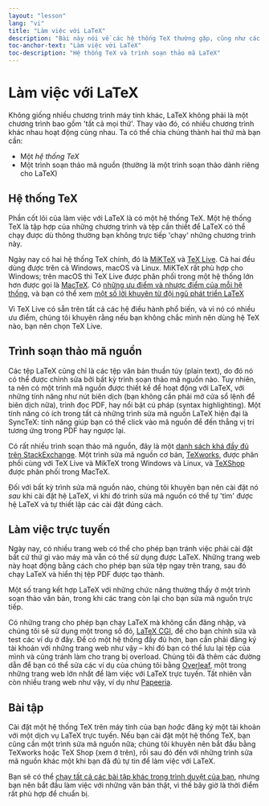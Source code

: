 ```yaml
---
layout: "lesson"
lang: "vi"
title: "Làm việc với LaTeX"
description: "Bài này nói về các hệ thống TeX thường gặp, cũng như các trình soạn thảo mã LaTeX thông dụng."
toc-anchor-text: "Làm việc với LaTeX"
toc-description: "Hệ thống TeX và trình soạn thảo mã LaTeX"
---
```


# Làm việc với LaTeX

Không giống nhiều chương trình máy tính khác, LaTeX không phải là một chương
trình bao gồm 'tất cả mọi thứ'. Thay vào đó, có nhiều chương trình khác nhau
hoạt động cùng nhau. Ta có thể chia chúng thành hai thứ mà bạn cần:

- Một _hệ thống TeX_
- Một trình soạn thảo mã nguồn (thường là một trình soạn thảo dành riêng cho
LaTeX)

## Hệ thống TeX

Phần cốt lõi của làm việc với LaTeX là có một hệ thống TeX. Một hệ thống TeX là
tập hợp của những chương trình và tệp cần thiết để LaTeX có thể chạy được dù
thông thường bạn không trực tiếp 'chạy' những chương trình này.

Ngày nay có hai hệ thống TeX chính, đó là [MiKTeX](https://miktex.org/) và
[TeX Live](https://tug.org/texlive). Cả hai đều dùng được trên cả Windows, macOS
và Linux. MiKTeX rất phù hợp cho Windows; trên macOS thì TeX Live được phân phối
trong một hệ thống lớn hơn được gọi là [MacTeX](https://www.tug.org/mactex/).
Có [những ưu điểm và nhược điểm của mỗi hệ thống](https://tex.stackexchange.com/q/20036),
và bạn có thể xem 
[một số lời khuyên từ đội ngũ phát triển LaTeX](https://www.latex-project.org/get/)

Vì TeX Live có sẵn trên tất cả các hệ điều hành phổ biến, và vì nó có nhiều ưu
điểm, chúng tôi khuyên rằng nếu bạn không chắc mình nên dùng hệ TeX nào, bạn nên
chọn TeX Live.

## Trình soạn thảo mã nguồn

Các tệp LaTeX cũng chỉ là các tệp văn bản thuần túy (plain text), do đó nó có
thể được chỉnh sửa bởi bất kỳ trình soạn thảo mã nguồn nào. Tuy nhiên, ta nên có
một trình mã nguồn được thiết kế để hoạt động với LaTeX, với những tính năng như
nút biên dịch (bạn không cần phải mở cửa sổ lệnh để biên dịch nữa), trình đọc
PDF, hay nổi bật cú pháp (syntax highlighting). Một tính năng có ích trong tất
cả những trình sửa mã nguồn LaTeX hiện đại là SyncTeX: tính năng giúp bạn có thể
click vào mã nguồn để đến thẳng vị trí tương ứng trong PDF hay ngược lại.

Có rất nhiều trình soạn thảo mã nguồn, đây là một
[danh sách khá đầy đủ trên StackExchange](https://tex.stackexchange.com/q/339).
Một trình sửa mã nguồn cơ bản, [TeXworks](https://tug.org/texworks), được phân
phối cùng với TeX Live và MikTeX trong Windows và Linux, và
[TeXShop](https://pages.uoregon.edu/koch/texshop/) được phân phối trong MacTeX.

Đối với bất kỳ trình sửa mã nguồn nào, chúng tôi khuyên bạn nên cài đặt nó
_sau_ khi cài đặt hệ LaTeX, vì khi đó trình sửa mã nguồn có thể tự 'tìm' được
hệ LaTeX và tự thiết lập các cài đặt đúng cách.

## Làm việc trực tuyến

Ngày nay, có nhiều trang web có thể cho phép bạn tránh việc phải cài đặt bất cứ
thứ gì vào máy mà vẫn có thể sử dụng được LaTeX. Những trang web này hoạt động
bằng cách cho phép bạn sửa tệp ngay trên trang, sau đó chạy LaTeX và hiển thị
tệp PDF được tạo thành.

Một số trang kết hợp LaTeX với những chức năng thường thấy ở một trình soạn thảo
văn bản, trong khi các trang còn lại cho bạn sửa mã nguồn trực tiếp.

Có những trang cho phép bạn chạy LaTeX mà không cần đăng nhập, và chúng tôi sẽ
sử dụng một trong số đó, [LaTeX CGI](https://latexcgi.xyz), để cho bạn
chính sửa và test các ví dụ ở đây. Để có một hệ thống đầy đủ hơn, bạn cần phải
đăng ký tài khoản với những trang web như vậy &ndash; khi đó bạn có thể lưu lại
tệp của mình và cũng tránh làm cho trang bị overload. Chúng tôi đã thêm các
đường dẫn để bạn có thể sửa các ví dụ của chúng tôi bằng
[Overleaf](https://www.overleaf.com), một trong những trang web lớn nhất để làm
việc với LaTeX trực tuyến. Tất nhiên vẫn còn nhiều trang web như vậy, ví dụ như
[Papeeria](https://papeeria.com/).

## Bài tập

Cài đặt một hệ thống TeX trên máy tính của bạn _hoặc_ đăng ký một tài khoản với
một dịch vụ LaTeX trực tuyến. Nếu bạn cài đặt một hệ thống TeX, bạn cũng cần một
trình sửa mã nguồn nữa; chúng tôi khuyên nên bắt đầu bằng TeXworks hoặc TeX Shop
(xem ở trên), rồi sau đó đến với những trình sửa mã nguồn khác một khi bạn đã đủ
tự tin để làm việc với LaTeX.

Bạn sẽ có thể [chạy tất cả các bài tập khác trong trình duyệt của bạn](help.md),
nhưng bạn nên bắt đầu làm việc với những văn bản thật, vì thế bây giờ là thời
điểm rất phù hợp để chuẩn bị.
